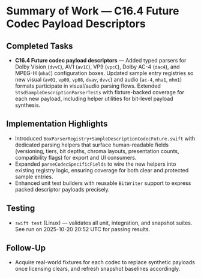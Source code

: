 # Summary of Work — C16.4 Future Codec Payload Descriptors

## Completed Tasks
- **C16.4 Future codec payload descriptors** — Added typed parsers for Dolby Vision (`dvvC`), AV1 (`av1C`), VP9 (`vpcC`), Dolby AC-4 (`dac4`), and MPEG-H (`mhaC`) configuration boxes. Updated sample entry registries so new visual (`av01`, `vp09`, `vp08`, `dvav`, `dvvc`) and audio (`ac-4`, `mha1`, `mhm1`) formats participate in visual/audio parsing flows. Extended `StsdSampleDescriptionParserTests` with fixture-backed coverage for each new payload, including helper utilities for bit-level payload synthesis.

## Implementation Highlights
- Introduced `BoxParserRegistry+SampleDescriptionCodecFuture.swift` with dedicated parsing helpers that surface human-readable fields (versioning, tiers, bit depths, chroma layouts, presentation counts, compatibility flags) for export and UI consumers.
- Expanded `parseCodecSpecificFields` to wire the new helpers into existing registry logic, ensuring coverage for both clear and protected sample entries.
- Enhanced unit test builders with reusable `BitWriter` support to express packed descriptor payloads precisely.

## Testing
- `swift test` (Linux) — validates all unit, integration, and snapshot suites. See run on 2025-10-20 20:52 UTC for passing results.

## Follow-Up
- Acquire real-world fixtures for each codec to replace synthetic payloads once licensing clears, and refresh snapshot baselines accordingly.
